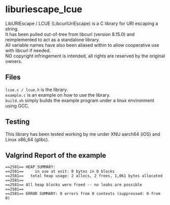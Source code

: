# liburiescape_lcue
LibURIEscape / LCUE (LibcurlUriEscape) is a C library for URI escaping a string.<br>
It has been pulled out-of-tree from libcurl (version 8.15.0) and reimplemented to act as a standalone library.<br>
All variable names have also been aliased within to allow cooperative use with libcurl if needed.<br>
NO copyright infringement is intended, all rights are reserved by the original owners.<br>

## Files
```lcue.c / lcue.h``` is the library.<br>
```example.c``` is an example on how to use the library.<br>
```build.sh``` simply builds the example program under a linux environment using GCC.<br>

## Testing
This library has been tested working by me under XNU aarch64 (iOS) and Linux x86_64 (glibc).<br>

## Valgrind Report of the example
```
==2581== HEAP SUMMARY:
==2581==     in use at exit: 0 bytes in 0 blocks
==2581==   total heap usage: 2 allocs, 2 frees, 1,061 bytes allocated
==2581==
==2581== All heap blocks were freed -- no leaks are possible
==2581==
==2581== ERROR SUMMARY: 0 errors from 0 contexts (suppressed: 0 from 0)
```
